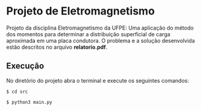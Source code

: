 # Projeto de Eletromagnetismo
Projeto da disciplina Eletromagnetismo da UFPE: Uma aplicação do método dos momentos para determinar a distribuição superficial de carga aproximada em uma placa condutora. O problema e a solução desenvolvida estão descritos no arquivo **relatorio.pdf**.
## Execução
No diretório do projeto abra o terminal e execute os seguintes comandos:

```
$ cd src
```
  
```
$ python3 main.py
```
